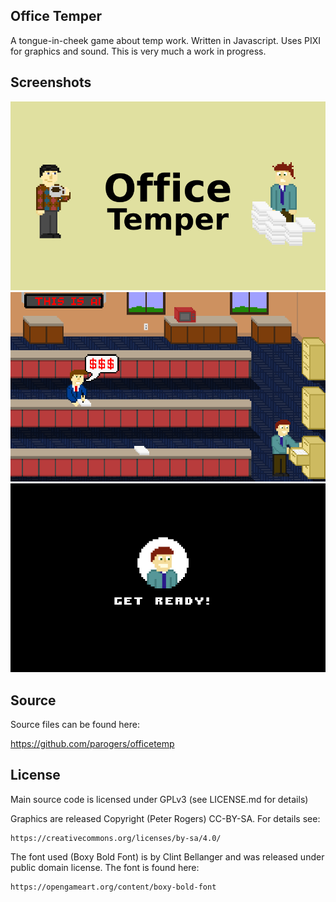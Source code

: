 Office Temper
-------------

A tongue-in-cheek game about temp work. Written in Javascript. Uses PIXI
for graphics and sound. This is very much a work in progress.

Screenshots
-----------

<img src="https://github.com/parogers/officetemp/raw/master/screenshots/screenshot1.png">

<img src="https://github.com/parogers/officetemp/raw/master/screenshots/screenshot2.png">

<img src="https://github.com/parogers/officetemp/raw/master/screenshots/screenshot3.png">

Source
------

Source files can be found here:

<https://github.com/parogers/officetemp>

License
-------

Main source code is licensed under GPLv3 (see LICENSE.md for details)

Graphics are released Copyright (Peter Rogers) CC-BY-SA. For details see:

    https://creativecommons.org/licenses/by-sa/4.0/

The font used (Boxy Bold Font) is by Clint Bellanger and was released
under public domain license. The font is found here:

    https://opengameart.org/content/boxy-bold-font

